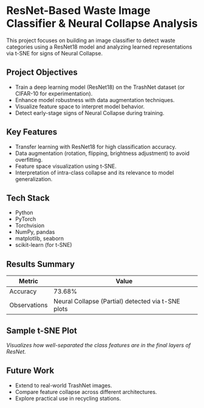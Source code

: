 # ResNet-Based Waste Image Classifier & Neural Collapse Analysis

This project focuses on building an image classifier to detect waste categories using a ResNet18 model and analyzing learned representations via t-SNE for signs of Neural Collapse.

## Project Objectives

- Train a deep learning model (ResNet18) on the TrashNet dataset (or CIFAR-10 for experimentation).
- Enhance model robustness with data augmentation techniques.
- Visualize feature space to interpret model behavior.
- Detect early-stage signs of Neural Collapse during training.

## Key Features

- Transfer learning with ResNet18 for high classification accuracy.
- Data augmentation (rotation, flipping, brightness adjustment) to avoid overfitting.
- Feature space visualization using t-SNE.
- Interpretation of intra-class collapse and its relevance to model generalization.

## Tech Stack

- Python
- PyTorch
- Torchvision
- NumPy, pandas
- matplotlib, seaborn
- scikit-learn (for t-SNE)

## Results Summary

| Metric       | Value        |
|--------------|--------------|
| Accuracy     | 73.68%       |
| Observations | Neural Collapse (Partial) detected via t-SNE plots |


## Sample t-SNE Plot

*Visualizes how well-separated the class features are in the final layers of ResNet.*

## Future Work

- Extend to real-world TrashNet images.
- Compare feature collapse across different architectures.
- Explore practical use in recycling stations.



